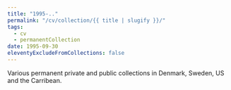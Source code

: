 ```yaml
---
title: "1995-.."
permalink: "/cv/collection/{{ title | slugify }}/"
tags:
  - cv
  - permanentCollection
date: 1995-09-30
eleventyExcludeFromCollections: false
---
```


Various permanent private and public collections in Denmark, Sweden, US and the Carribean.